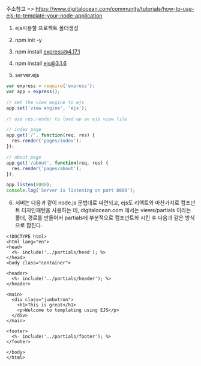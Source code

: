 주소참고
=>
https://www.digitalocean.com/community/tutorials/how-to-use-ejs-to-template-your-node-application




1. ejs사용할 프로젝트 폴더생성
2. npm init -y
3. npm install express@4.17.1
4. npm install ejs@3.1.6

5. server.ejs

```js
var express = require('express');
var app = express();

// set the view engine to ejs
app.set('view engine', 'ejs');

// use res.render to load up an ejs view file

// index page
app.get('/', function(req, res) {
  res.render('pages/index');
});

// about page
app.get('/about', function(req, res) {
  res.render('pages/about');
});

app.listen(8080);
console.log('Server is listening on port 8080');
```

6. 서버는 다음과 같이 node.js 문법대로 짜면되고, ejs도 리액트와 마찬가지로 컴포넌트 디자인패턴을 사용하는 데,
digitalocean.com 에서는 views/partials 이라는 폴더, 경로를 만들어서 partials에 부분적으로 컴포넌트화 시킨 후
다음과 같은 방식으로 합친다.

```ejs
<!DOCTYPE html>
<html lang="en">
<head>
  <%- include('../partials/head'); %>
</head>
<body class="container">

<header>
  <%- include('../partials/header'); %>
</header>

<main>
  <div class="jumbotron">
    <h1>This is great</h1>
    <p>Welcome to templating using EJS</p>
  </div>
</main>

<footer>
  <%- include('../partials/footer'); %>
</footer>

</body>
</html>
```
